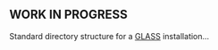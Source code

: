 ## WORK IN PROGRESS

Standard directory structure for a [GLASS](http://code.google.com/p/glassdb/) installation...
